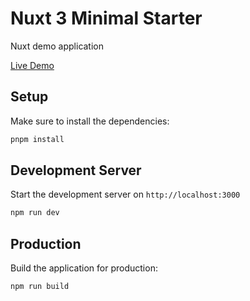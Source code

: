 # Nuxt 3 Minimal Starter

Nuxt demo application

[Live Demo](https://nuxt-demo-bice.vercel.app/)

## Setup

Make sure to install the dependencies:

```bash
pnpm install
```

## Development Server

Start the development server on `http://localhost:3000`

```bash
npm run dev
```

## Production

Build the application for production:

```bash
npm run build
```